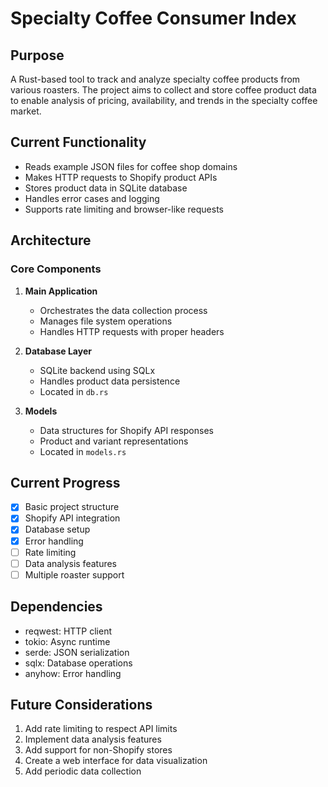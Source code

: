 # Specialty Coffee Consumer Index

## Purpose
A Rust-based tool to track and analyze specialty coffee products from various roasters. The project aims to collect and store coffee product data to enable analysis of pricing, availability, and trends in the specialty coffee market.

## Current Functionality
- Reads example JSON files for coffee shop domains
- Makes HTTP requests to Shopify product APIs
- Stores product data in SQLite database
- Handles error cases and logging
- Supports rate limiting and browser-like requests

## Architecture
### Core Components
1. **Main Application**
   - Orchestrates the data collection process
   - Manages file system operations
   - Handles HTTP requests with proper headers

2. **Database Layer**
   - SQLite backend using SQLx
   - Handles product data persistence
   - Located in `db.rs`

3. **Models**
   - Data structures for Shopify API responses
   - Product and variant representations
   - Located in `models.rs`

## Current Progress
- [x] Basic project structure
- [x] Shopify API integration
- [x] Database setup
- [x] Error handling
- [ ] Rate limiting
- [ ] Data analysis features
- [ ] Multiple roaster support

## Dependencies
- reqwest: HTTP client
- tokio: Async runtime
- serde: JSON serialization
- sqlx: Database operations
- anyhow: Error handling

## Future Considerations
1. Add rate limiting to respect API limits
2. Implement data analysis features
3. Add support for non-Shopify stores
4. Create a web interface for data visualization
5. Add periodic data collection
